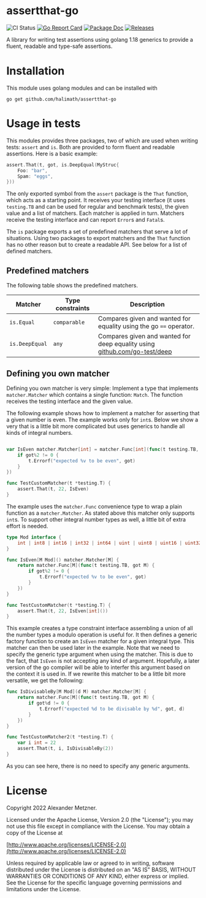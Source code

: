 # assertthat-go

![CI Status][ci-img-url] 
[![Go Report Card][go-report-card-img-url]][go-report-card-url] 
[![Package Doc][package-doc-img-url]][package-doc-url] 
[![Releases][release-img-url]][release-url]


A library for writing test assertions using golang 1.18 generics to provide a fluent, readable and type-safe 
assertions.

# Installation

This module uses golang modules and can be installed with

```shell
go get github.com/halimath/assertthat-go
```

# Usage in tests

This modules provides three packages, two of which are used when writing tests: `assert` and `is`. Both are
provided to form fluent and readable assertions. Here is a basic example:

```go
assert.That(t, got, is.DeepEqual(MyStruc{
    Foo: "bar",
    Spam: "eggs",
}))
```

The only exported symbol from the `assert` package is the `That` function, which acts as a starting point.
It receives your testing interface (it uses `testing.TB` and can be used for regular and benchmark tests),
the given value and a list of matchers. Each matcher is applied in turn. Matchers receive the testing 
interface and can report `Error`s and `Fatal`s.

The `is` package exports a set of predefined matchers that serve a lot of situations. Using two packages to
export matchers and the `That` function has no other reason but to create a readable API. See below for
a list of defined matchers.

## Predefined matchers

The following table shows the predefined matchers.

Matcher | Type constraints | Description
-- | -- | --
`is.Equal` | `comparable` | Compares given and wanted for equality using the go `==` operator.
`is.DeepEqual` | `any` | Compares given and wanted for deep equality using [github.com/go-test/deep](https://github.com/go-test/deep)

## Defining you own matcher

Defining you own matcher is very simple: Implement a type that implements `matcher.Matcher` which contains a
single function: `Match`. The function receives the testing interface and the given value. 

The following example shows how to implement a matcher for asserting that a given number is even. The example
works only for `int`s. Below we show a very that is a little bit more complicated but uses generics to handle
all kinds of integral numbers.

```go

var IsEven matcher.Matcher[int] = matcher.Func[int](func(t testing.TB, got int) {
    if got%2 != 0 {
        t.Errorf("expected %v to be even", got)
    }
})

func TestCustomMatcher(t *testing.T) {
	assert.That(t, 22, IsEven)
}
```

The example uses the `matcher.Func` convenience type to wrap a plain function as a `matcher.Matcher`. As 
stated above this matcher only supports `int`s. To support other integral number types as well, a little bit
of extra effort is needed.

```go
type Mod interface {
	int | int8 | int16 | int32 | int64 | uint | uint8 | uint16 | uint32 | uint64
}

func IsEven[M Mod]() matcher.Matcher[M] {
	return matcher.Func[M](func(t testing.TB, got M) {
		if got%2 != 0 {
			t.Errorf("expected %v to be even", got)
		}
	})
}

func TestCustomMatcher(t *testing.T) {
	assert.That(t, 22, IsEven[int]())
}
```

This example creates a type constraint interface assembling a union of all the number types a modulo operation
is useful for. It then defines a generic factory function to create an `IsEven` matcher for a given integral
type. This matcher can then be used later in the example. Note that we need to specify the generic type
argument when using the matcher. This is due to the fact, that `IsEven` is not accepting any kind of argument. 
Hopefully, a later version of the go compiler will be able to interfer this argument based on the context it
is used in. If we rewrite this matcher to be a little bit more versatile, we get the following:

```go
func IsDivisableBy[M Mod](d M) matcher.Matcher[M] {
	return matcher.Func[M](func(t testing.TB, got M) {
		if got%d != 0 {
			t.Errorf("expected %d to be divisable by %d", got, d)
		}
	})
}

func TestCustomMatcher2(t *testing.T) {
	var i int = 22
	assert.That(t, i, IsDivisableBy(2))
}
```

As you can see here, there is no need to specify any generic arguments.

# License

Copyright 2022 Alexander Metzner.

Licensed under the Apache License, Version 2.0 (the "License");
you may not use this file except in compliance with the License.
You may obtain a copy of the License at

[http://www.apache.org/licenses/LICENSE-2.0](http://www.apache.org/licenses/LICENSE-2.0)

Unless required by applicable law or agreed to in writing, software
distributed under the License is distributed on an "AS IS" BASIS,
WITHOUT WARRANTIES OR CONDITIONS OF ANY KIND, either express or implied.
See the License for the specific language governing permissions and
limitations under the License.

[ci-img-url]: https://github.com/halimath/assertthat-go/workflows/CI/badge.svg
[go-report-card-img-url]: https://goreportcard.com/badge/github.com/halimath/assertthat-go
[go-report-card-url]: https://goreportcard.com/report/github.com/halimath/assertthat-go
[package-doc-img-url]: https://img.shields.io/badge/GoDoc-Reference-blue.svg
[package-doc-url]: https://pkg.go.dev/github.com/halimath/assertthat-go
[release-img-url]: https://img.shields.io/github/v/release/halimath/assertthat-go.svg
[release-url]: https://github.com/halimath/assertthat-go/releases